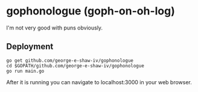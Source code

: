 # gophonologue (goph-on-oh-log)
I'm not very good with puns obviously.

## Deployment
```shell
go get github.com/george-e-shaw-iv/gophonologue
cd $GOPATH/github.com/george-e-shaw-iv/gophonologue
go run main.go
```

After it is running you can navigate to localhost:3000 in your web browser.
